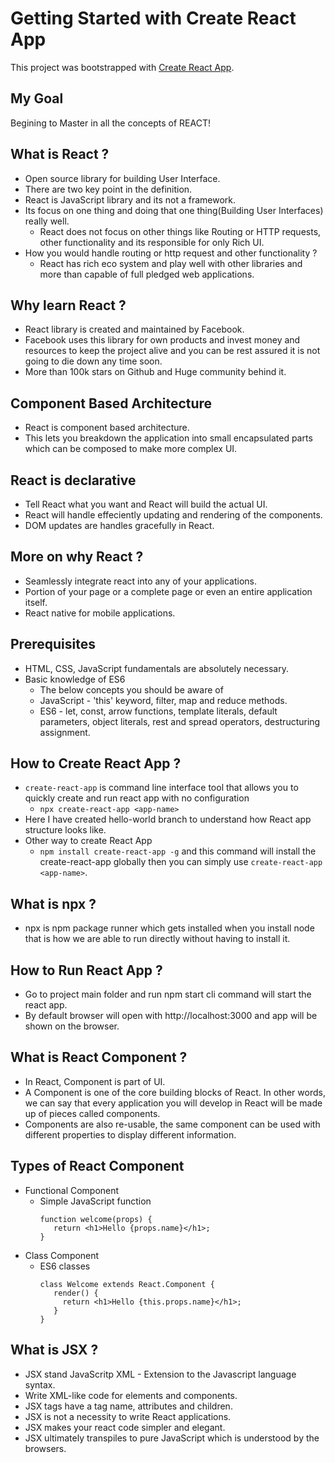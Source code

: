 # Getting Started with Create React App

This project was bootstrapped with [Create React App](https://github.com/facebook/create-react-app).

## My Goal
Begining to Master in all the concepts of REACT!

## What is React ?
* Open source library for building User Interface.
* There are two key point in the definition.
* React is JavaScript library and its not a framework.
* Its focus on one thing and doing that one thing(Building User Interfaces) really well.
  * React does not focus on other things like Routing or HTTP requests, other functionality and its responsible for only Rich UI.
* How you would handle routing or http request and other functionality ?
   * React has rich eco system and play well with other libraries and more than capable of full pledged web applications.

## Why learn React ?
* React library is created and maintained by Facebook. 
* Facebook uses this library for own products and invest money and resources to keep the project alive and you can be rest assured it is not going to die down any time soon.
* More than 100k stars on Github and Huge community behind it.

## Component Based Architecture
* React is component based architecture.
* This lets you breakdown the application  into small encapsulated parts which can be composed to make more complex UI.

## React is declarative 
* Tell React what you want and React will build the actual UI.
* React will handle effeciently updating and rendering of the components.
* DOM updates are handles gracefully in React.

## More on why React ?
* Seamlessly integrate react into any of your applications.
* Portion of your page or a complete page or even an entire application itself.
* React native for mobile applications.

## Prerequisites
* HTML, CSS, JavaScript fundamentals are absolutely necessary.
* Basic knowledge of ES6
  * The below concepts you should be aware of
   * JavaScript - 'this' keyword, filter, map and reduce methods.
   * ES6 - let, const, arrow functions, template literals, default parameters, object literals, rest and spread operators, destructuring assignment.

## How to Create React App ?
* `create-react-app` is command line interface tool that allows you to quickly create and run react app with no configuration
  * `npx create-react-app <app-name>`
* Here I have created hello-world branch to understand how React app structure looks like.
* Other way to create React App
  * `npm install create-react-app -g` and this command will install the create-react-app globally then you can simply use `create-react-app <app-name>`. 
  
 
## What is npx ?
* npx is npm package runner which gets installed when you install node that is how we are able to run directly without having to install it.

## How to Run React App ?
* Go to project main folder and run npm start cli command will start the react app.
* By default browser will open with http://localhost:3000 and app will be shown on the browser.

## What is React Component ?
* In React, Component is part of UI.
* A Component is one of the core building blocks of React. In other words, we can say that every application you will develop in React will be made up of pieces called components.
* Components are also re-usable, the same component can be used with different properties to display different information.

## Types of React Component 
* Functional Component
  * Simple JavaScript function
    ```
    function welcome(props) {
       return <h1>Hello {props.name}</h1>;
    }
    ```
* Class Component
  * ES6 classes
    ```
    class Welcome extends React.Component {
       render() {
         return <h1>Hello {this.props.name}</h1>;
       }
    }
    ```
## What is JSX ? 
 * JSX stand JavaScritp XML - Extension to the Javascript language syntax.
 * Write XML-like code for elements and components.
 * JSX tags have a tag name, attributes and children.
 * JSX is not a necessity to write React applications.
 * JSX makes your react code simpler and elegant.
 * JSX ultimately transpiles to pure JavaScript which is understood by the browsers.
